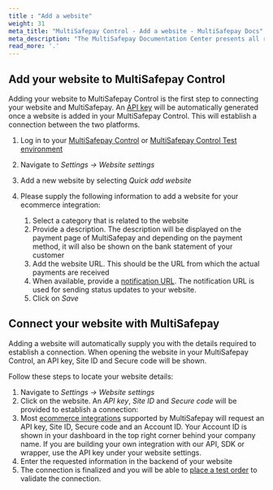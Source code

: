 ```yaml
---
title : "Add a website"
weight: 31
meta_title: "MultiSafepay Control - Add a website - MultiSafepay Docs"
meta_description: "The MultiSafepay Documentation Center presents all relevant information about our Plugins and API. You can also find support pages for payment methods, tools and general questions as well as the contact details of our Support and Integration Teams."
read_more: '.'
---
```


## Add your website to MultiSafepay Control
Adding your website to MultiSafepay Control is the first step to connecting your website and MultiSafepay. An [API key](/faq/general/glossary/#api-key) will be automatically generated once a website is added in your MultiSafepay Control. This will establish a connection between the two platforms.

1. Log in to your [MultiSafepay Control](https://merchant.multisafepay.com) or [MultiSafepay Control Test environment](https://testmerchant.multisafepay.com)
2. Navigate to _Settings → Website settings_
3. Add a new website by selecting _Quick add website_
4. Please supply the following information to add a website for your ecommerce integration: 

   1. Select a category that is related to the website
   2. Provide a description. The description will be displayed on the payment page of MultiSafepay and depending on the payment method, it will also be shown on the bank statement of your customer
   3. Add the website URL. This should be the URL from which the actual payments are received
   4. When available, provide a [notification URL](/faq/api/how-does-the-notification-url-work). The notification URL is used for sending status updates to your website.
   6. Click on _Save_


## Connect your website with MultiSafepay
Adding a website will automatically supply you with the details required to establish a connection. When opening the website in your MultiSafepay Control, an API key, Site ID and Secure code will be shown. 

Follow these steps to locate your website details:

1. Navigate to _Settings → Website settings_
2. Click on the website. An _API key_, _Site ID_ and _Secure code_ will be provided to establish a connection:
3. Most [ecommerce integrations](/integrations/ecommerce-integrations) supported by MultiSafepay will request an API key, Site ID, Secure code and an Account ID. Your Account ID is shown in your dashboard in the top right corner behind your company name. If you are building your own integration with our API, SDK or wrapper, use the API key under your website settings.
4. Enter the requested information in the backend of your website
5. The connection is finalized and you will be able to [place a test order](https://docs.multisafepay.com/api/#orders) to validate the connection. 

